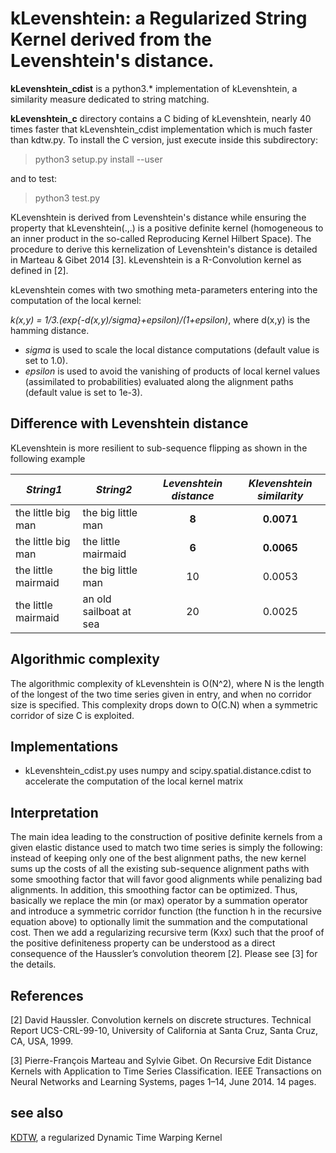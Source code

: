 # kLevenshtein: a Regularized String Kernel derived from the Levenshtein's distance.

**kLevenshtein_cdist** is a python3.* implementation of kLevenshtein, a similarity measure dedicated to string matching. 

**kLevenshtein_c** directory contains a C biding of kLevenshtein, nearly 40 times faster that kLevenshtein_cdist implementation which is much faster than kdtw.py. To install the C version, just execute inside this subdirectory:
> python3 setup.py install --user

and to test:
> python3 test.py

KLevenshtein is derived from Levenshtein's distance while ensuring the property that kLevenshtein(.,.) is a positive definite kernel (homogeneous to an inner product in the so-called Reproducing Kernel Hilbert Space). The procedure to derive this kernelization of Levenshtein's distance is detailed in Marteau & Gibet 2014 [3]. kLevenshtein is a R-Convolution kernel as defined in [2]. 

kLevenshtein comes with two smothing meta-parameters entering into the computation of the local kernel: 

*k(x,y) = 1/3.(exp{-d(x,y)/sigma}+epsilon)/(1+epsilon)*, where d(x,y) is the hamming distance.
* *sigma* is used to scale the local distance computations (default value is set to 1.0).
* *epsilon* is used to avoid the vanishing of products of local kernel values (assimilated to probabilities) evaluated along the alignment paths (default value is set to 1e-3).

## Difference with Levenshtein distance
KLevenshtein is more resilient to sub-sequence flipping as shown in the following example

| *String1*	          |	*String2*	             | *Levenshtein distance*|	*Klevenshtein similarity*	|
|---------------------|------------------------|:---------------------:|:--------------------------:|
| the little big man	|	the big little man	   | **8**	               |	**0.0071**	              |
| the little big man	|	the little mairmaid	   | **6**	               |	**0.0065**	              |
| the little mairmaid	|	the big little man	   | 10	                   |	0.0053	                  |
| the little mairmaid	|	an old sailboat at sea |	20	                 |	0.0025	                  |


## Algorithmic complexity
The algorithmic complexity of kLevenshtein is O(N^2), where N is the length of the longest of the two time series given in entry, and when no corridor size is specified. This complexity drops down to O(C.N) when a symmetric corridor of size C is exploited. 

## Implementations
* kLevenshtein_cdist.py uses numpy and scipy.spatial.distance.cdist to accelerate the computation of the local kernel matrix

## Interpretation
The main idea leading to the construction of positive definite kernels from a given elastic distance used to match two time series is simply the following: instead of keeping only one of the best alignment paths, the new kernel sums up the costs of all the existing sub-sequence alignment paths with some smoothing factor that will favor good alignments while penalizing bad alignments. In addition, this smoothing factor can be optimized. Thus, basically we replace the min (or max) operator by a summation operator and introduce a symmetric corridor function (the function h in the recursive equation above) to optionally limit the summation and the computational cost. Then we add a regularizing recursive term (Kxx) such that the proof of the positive definiteness property can be understood as a direct consequence of the Haussler’s convolution theorem  [2]. Please see  [3] for the details.


## References

[2]   David Haussler. Convolution kernels on discrete structures. Technical Report UCS-CRL-99-10, University of California at Santa Cruz, Santa Cruz, CA, USA, 1999.

[3]   Pierre-François Marteau and Sylvie Gibet. On Recursive Edit Distance Kernels with Application to Time Series Classification. IEEE Transactions on Neural Networks and Learning Systems, pages 1–14, June 2014. 14 pages.

## see also 
[KDTW](https://github.com/pfmarteau/KDTW), a regularized Dynamic Time Warping Kernel
